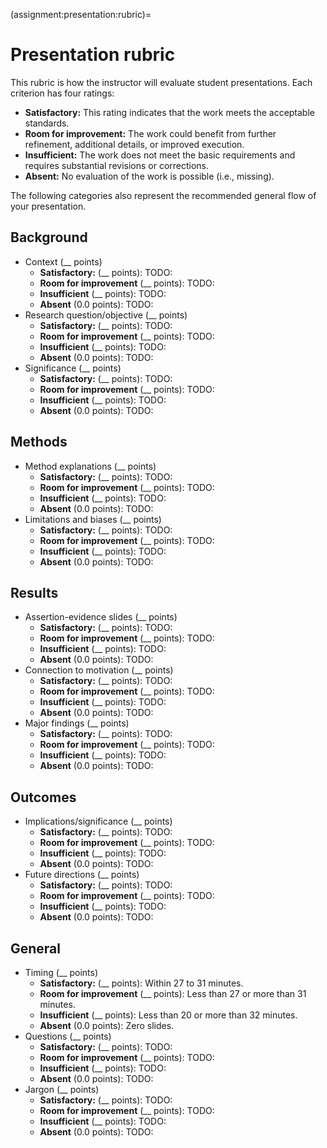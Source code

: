 (assignment:presentation:rubric)=
# Presentation rubric

This rubric is how the instructor will evaluate student presentations.
Each criterion has four ratings:

- **Satisfactory:**
  This rating indicates that the work meets the acceptable standards.
- **Room for improvement:**
  The work could benefit from further refinement, additional details, or improved execution.
- **Insufficient:**
  The work does not meet the basic requirements and requires substantial revisions or corrections.
- **Absent:**
  No evaluation of the work is possible (i.e., missing).

The following categories also represent the recommended general flow of your presentation.

## Background

- Context (__ points)
  - **Satisfactory:** (__  points):
    TODO:
  - **Room for improvement** (__  points):
    TODO:
  - **Insufficient** (__ points):
    TODO:
  - **Absent** (0.0 points):
    TODO:
- Research question/objective (__ points)
  - **Satisfactory:** (__  points):
    TODO:
  - **Room for improvement** (__  points):
    TODO:
  - **Insufficient** (__ points):
    TODO:
  - **Absent** (0.0 points):
    TODO:
- Significance (__ points)
  - **Satisfactory:** (__  points):
    TODO:
  - **Room for improvement** (__  points):
    TODO:
  - **Insufficient** (__ points):
    TODO:
  - **Absent** (0.0 points):
    TODO:

## Methods

- Method explanations (__ points)
  - **Satisfactory:** (__  points):
    TODO:
  - **Room for improvement** (__  points):
    TODO:
  - **Insufficient** (__ points):
    TODO:
  - **Absent** (0.0 points):
    TODO:
- Limitations and biases (__ points)
  - **Satisfactory:** (__  points):
    TODO:
  - **Room for improvement** (__  points):
    TODO:
  - **Insufficient** (__ points):
    TODO:
  - **Absent** (0.0 points):
    TODO:

## Results

- Assertion-evidence slides (__ points)
  - **Satisfactory:** (__  points):
    TODO:
  - **Room for improvement** (__  points):
    TODO:
  - **Insufficient** (__ points):
    TODO:
  - **Absent** (0.0 points):
    TODO:
- Connection to motivation (__ points)
  - **Satisfactory:** (__  points):
    TODO:
  - **Room for improvement** (__  points):
    TODO:
  - **Insufficient** (__ points):
    TODO:
  - **Absent** (0.0 points):
    TODO:
- Major findings (__ points)
  - **Satisfactory:** (__  points):
    TODO:
  - **Room for improvement** (__  points):
    TODO:
  - **Insufficient** (__ points):
    TODO:
  - **Absent** (0.0 points):
    TODO:

## Outcomes

- Implications/significance (__ points)
  - **Satisfactory:** (__  points):
    TODO:
  - **Room for improvement** (__  points):
    TODO:
  - **Insufficient** (__ points):
    TODO:
  - **Absent** (0.0 points):
    TODO:
- Future directions (__ points)
  - **Satisfactory:** (__  points):
    TODO:
  - **Room for improvement** (__  points):
    TODO:
  - **Insufficient** (__ points):
    TODO:
  - **Absent** (0.0 points):
    TODO:

## General

- Timing (__ points)
  - **Satisfactory:** (__  points):
    Within 27 to 31 minutes.
  - **Room for improvement** (__  points):
    Less than 27 or more than 31 minutes.
  - **Insufficient** (__ points):
    Less than 20 or more than 32 minutes.
  - **Absent** (0.0 points):
    Zero slides.
- Questions (__ points)
  - **Satisfactory:** (__  points):
    TODO:
  - **Room for improvement** (__  points):
    TODO:
  - **Insufficient** (__ points):
    TODO:
  - **Absent** (0.0 points):
    TODO:
- Jargon (__ points)
  - **Satisfactory:** (__  points):
    TODO:
  - **Room for improvement** (__  points):
    TODO:
  - **Insufficient** (__ points):
    TODO:
  - **Absent** (0.0 points):
    TODO:
